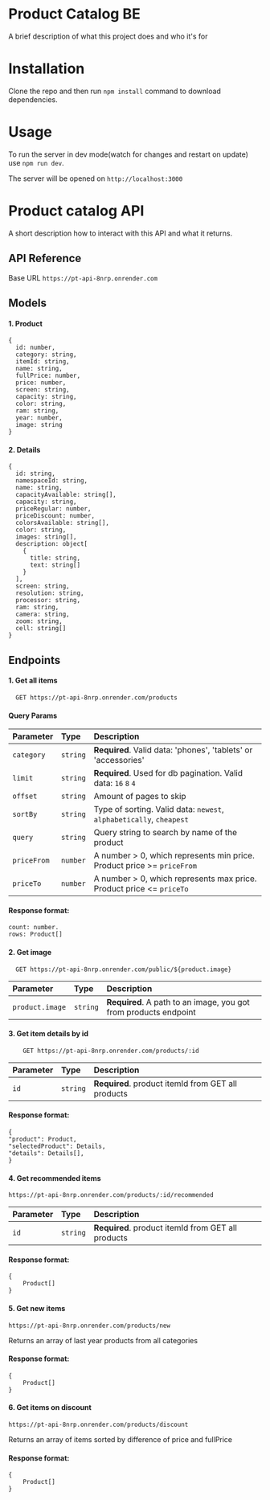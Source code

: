 # Product Catalog BE

A brief description of what this project does and who it's for

# Installation

Clone the repo and then run `npm install` command to download dependencies.


# Usage

To run the server in dev mode(watch for changes and restart on update) use `npm run dev`.

The server will be opened on `http://localhost:3000`


# Product catalog API

A short description how to interact with this API and what it returns.


## API Reference


Base URL `https://pt-api-8nrp.onrender.com`

## Models

#### 1. Product
```
{
  id: number,
  category: string,
  itemId: string,
  name: string,
  fullPrice: number,
  price: number,
  screen: string,
  capacity: string,
  color: string,
  ram: string,
  year: number,
  image: string
}
```

#### 2. Details

```
{
  id: string,
  namespaceId: string,
  name: string,
  capacityAvailable: string[],
  capacity: string,
  priceRegular: number,
  priceDiscount: number,
  colorsAvailable: string[],
  color: string,
  images: string[],
  description: object[
    {
      title: string,
      text: string[]
    }
  ],
  screen: string,
  resolution: string,
  processor: string,
  ram: string,
  camera: string,
  zoom: string,
  cell: string[]
}
```


## Endpoints

#### 1. Get all items

```http
  GET https://pt-api-8nrp.onrender.com/products
```
#### Query Params
| Parameter | Type     | Description                       |
| :-------- | :------- | :-------------------------------- |
| `category`| `string` | **Required**. Valid data: 'phones', 'tablets' or 'accessories' |
| `limit`|`string`|**Required**. Used for db pagination. Valid data: `16` `8` `4`
|`offset`|`string`|Amount of pages to skip|
|`sortBy`|`string`|Type of sorting. Valid data: `newest`, `alphabetically`, `cheapest`|
|`query`|`string`|Query string to search by name of the product|
|`priceFrom`|`number`|A number > 0, which represents min price. Product price >= `priceFrom`|
|`priceTo`|`number`|A number > 0, which represents max price. Product price <= `priceTo`|

#### Response format:
    count: number.
    rows: Product[]

#### 2. Get image

```http
  GET https://pt-api-8nrp.onrender.com/public/${product.image}
```

| Parameter | Type     | Description                       |
| :-------- | :------- | :-------------------------------- |
| `product.image`| `string` | **Required**. A path to an image, you got from products endpoint |

#### 3. Get item details by id

```http
    GET https://pt-api-8nrp.onrender.com/products/:id
```

| Parameter | Type     | Description                       |
| :-------- | :------- | :-------------------------------- |
| `id`| `string` | **Required**. product itemId from GET all products |

#### Response format:
```
{
"product": Product,
"selectedProduct": Details,
"details": Details[],
}
```

#### 4. Get recommended items

```http
https://pt-api-8nrp.onrender.com/products/:id/recommended
```
| Parameter | Type     | Description                       |
| :-------- | :------- | :-------------------------------- |
| `id`| `string` | **Required**. product itemId from GET all products |

#### Response format:
```
{
    Product[]
}
```

#### 5. Get new items

```http
https://pt-api-8nrp.onrender.com/products/new
```

Returns an array of last year products from all categories

#### Response format:
```
{
    Product[]
}
```

#### 6. Get items on discount

```http
https://pt-api-8nrp.onrender.com/products/discount
```

Returns an array of items sorted by difference of price and fullPrice

#### Response format:
```
{
    Product[]
}
```
